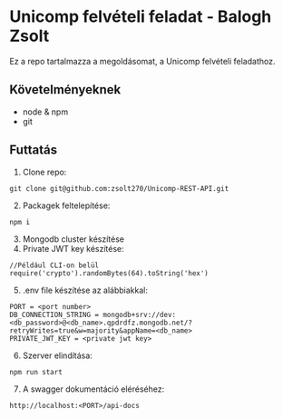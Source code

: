# Unicomp felvételi feladat - Balogh Zsolt
Ez a repo tartalmazza a megoldásomat, a Unicomp felvételi feladathoz.

## Követelményeknek
- node & npm
- git

## Futtatás
1. Clone repo:
```
git clone git@github.com:zsolt270/Unicomp-REST-API.git
```
2. Packagek feltelepítése:
```
npm i
```
3. Mongodb cluster készítése
4. Private JWT key készítése:
```
//Például CLI-on belül
require('crypto').randomBytes(64).toString('hex')
```
5. .env file készítése az alábbiakkal:
```
PORT = <port number>
DB_CONNECTION_STRING = mongodb+srv://dev:<db_password>@<db_name>.qpdrdfz.mongodb.net/?retryWrites=true&w=majority&appName=<db_name>
PRIVATE_JWT_KEY = <private jwt key>
```
6. Szerver elindítása:
```
npm run start
```
7. A swagger dokumentáció eléréséhez:
```
http://localhost:<PORT>/api-docs
```
